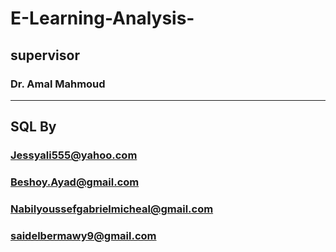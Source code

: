 # E-Learning-Analysis-

## supervisor

### Dr. Amal Mahmoud

---

## SQL By

### Jessyali555@yahoo.com

### Beshoy.Ayad@gmail.com

### Nabilyoussefgabrielmicheal@gmail.com

### saidelbermawy9@gmail.com
